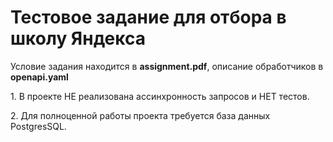 # Тестовое задание для отбора в школу Яндекса
<p>Условие задания находится в <b>assignment.pdf</b>, описание обработчиков в <b>openapi.yaml</b></p>
<p>1. В проекте НЕ реализована ассинхронность запросов и НЕТ тестов.</p>
<p>2. Для полноценной работы проекта требуется база данных PostgresSQL.</p>
